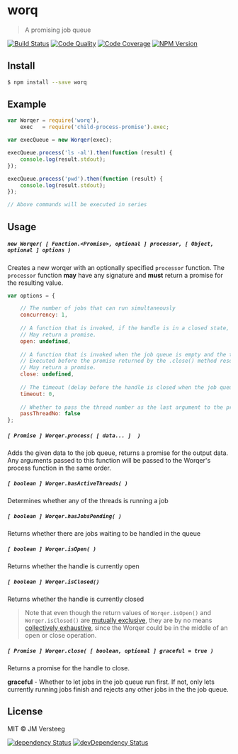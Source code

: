 # worq

> A promising job queue

[![Build Status][travis-image]][travis-url]
[![Code Quality][codeclimate-image]][codeclimate-url]
[![Code Coverage][coveralls-image]][coveralls-url]
[![NPM Version][npm-image]][npm-url]

## Install

```bash
$ npm install --save worq
```

## Example

```js
var Worqer = require('worq'),
    exec   = require('child-process-promise').exec;

var execQueue = new Worqer(exec);

execQueue.process('ls -al').then(function (result) {
    console.log(result.stdout);
});

execQueue.process('pwd').then(function (result) {
    console.log(result.stdout);
});

// Above commands will be executed in series
```

## Usage

##### `new Worqer( [ Function.<Promise>, optional ] processor, [ Object, optional ] options )`

Creates a new worqer with an optionally specified `processor` function. The `processor` function **may** have any signature and **must** return a promise for the resulting value.

```js
var options = {

    // The number of jobs that can run simultaneously
    concurrency: 1, 
    
    // A function that is invoked, if the handle is in a closed state, before any jobs are processed.
    // May return a promise.
    open: undefined,
    
    // A function that is invoked when the job queue is empty and the timeout expires or when the handle is manually closed.
    // Executed before the promise returned by the .close() method resolves.
    // May return a promise.
    close: undefined,
    
    // The timeout (delay before the handle is closed when the job queue is empty)
    timeout: 0,
    
    // Whether to pass the thread number as the last argument to the process function
    passThreadNo: false
};
```

##### `[ Promise ] Worqer.process( [ data... ]  )`

Adds the given data to the job queue, returns a promise for the output data. Any arguments passed to this function will be passed to the Worqer's process function in the same order.

##### `[ boolean ] Worqer.hasActiveThreads( )`

Determines whether any of the threads is running a job

##### `[ boolean ] Worqer.hasJobsPending( )`

Returns whether there are jobs waiting to be handled in the queue

##### `[ boolean ] Worqer.isOpen( )`

Returns whether the handle is currently open

##### `[ boolean ] Worqer.isClosed()`

Returns whether the handle is currently closed

> Note that even though the return values of `Worqer.isOpen()` and `Worqer.isClosed()` are [mutually exclusive](http://en.wikipedia.org/wiki/Mutually_exclusive_events), they are by no means [collectively exhaustive](http://en.wikipedia.org/wiki/Collectively_exhaustive_events), since the Worqer could be in the middle of an open or close operation.

##### `[ Promise ] Worqer.close( [ boolean, optional ] graceful = true )`

Returns a promise for the handle to close.

**graceful** - Whether to let jobs in the job queue run first. If not, only lets currently running jobs finish and rejects any other jobs in the the job queue.

## License

MIT © JM Versteeg

[![dependency Status][david-image]][david-url]
[![devDependency Status][david-dev-image]][david-dev-url]

[travis-image]: https://img.shields.io/travis/jmversteeg/worq.svg?style=flat-square
[travis-url]: https://travis-ci.org/jmversteeg/worq

[codeclimate-image]: https://img.shields.io/codeclimate/github/jmversteeg/worq.svg?style=flat-square
[codeclimate-url]: https://codeclimate.com/github/jmversteeg/worq

[david-image]: https://img.shields.io/david/jmversteeg/worq.svg?style=flat-square
[david-url]: https://david-dm.org/jmversteeg/worq

[david-dev-image]: https://img.shields.io/david/dev/jmversteeg/worq.svg?style=flat-square
[david-dev-url]: https://david-dm.org/jmversteeg/worq#info=devDependencies

[coveralls-image]: https://img.shields.io/coveralls/jmversteeg/worq.svg?style=flat-square
[coveralls-url]: https://coveralls.io/r/jmversteeg/worq

[npm-image]: https://img.shields.io/npm/v/worq.svg?style=flat-square
[npm-url]: https://www.npmjs.com/package/worq
